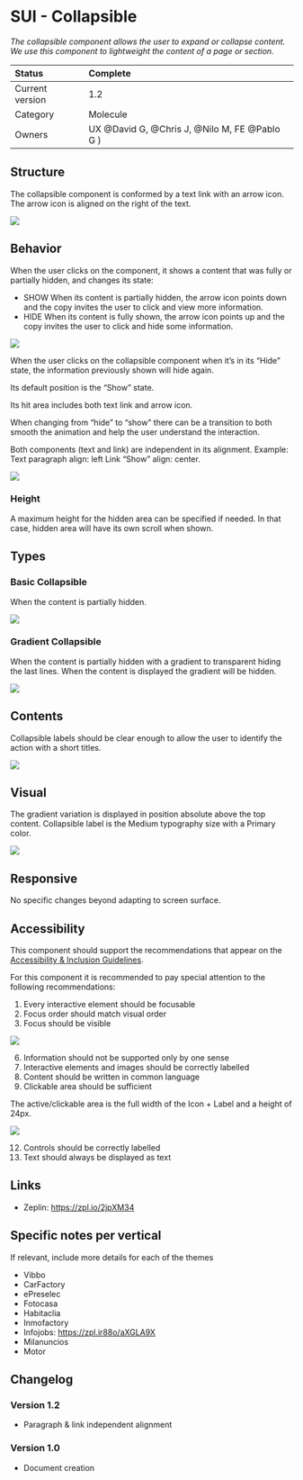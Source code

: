 # SUI - Collapsible
*The collapsible component allows the user to expand or collapse content. We use this component to lightweight the content of a page or section.*

|   Status          | Complete |
|   :----           |   :---- |
|   Current version |   1.2 |
|   Category        |   Molecule |
|   Owners          |   UX @David G, @Chris J, @Nilo M, FE @Pablo G )|

## Structure

The collapsible component is conformed by a text link with an arrow icon. 
The arrow icon is aligned on the right of the text.

![](https://d2mxuefqeaa7sj.cloudfront.net/s_8A56717BC5557F04E1DB974F960ADFB1B872D696883F0969AF34A0A2F91618B8_1513087158369_1-Collapsible-+Structure.png)

## Behavior

When the user clicks on the component, it shows a content that was fully or partially hidden, and changes its state:

- SHOW
    When its content is partially hidden, the arrow icon points down and the copy invites the user to click and view more information.
- HIDE
    When its content is fully shown, the arrow icon points up and the copy invites the user to click and hide some information.

![](https://d2mxuefqeaa7sj.cloudfront.net/s_8A56717BC5557F04E1DB974F960ADFB1B872D696883F0969AF34A0A2F91618B8_1513087182240_2-Collapsible-+Behavior.png)


When the user clicks on the collapsible component when it’s in its “Hide” state, the information previously shown will hide again.

Its default position is the “Show” state.

Its hit area includes both text link and arrow icon.

When changing from “hide” to “show” there can be a transition to both smooth the animation and help the user understand the interaction.

Both components (text and link) are independent in its alignment. 
Example:
Text paragraph align: left
Link “Show” align: center.

![](https://d2mxuefqeaa7sj.cloudfront.net/s_8A56717BC5557F04E1DB974F960ADFB1B872D696883F0969AF34A0A2F91618B8_1513087407222_3.3-Collapsible-types-Variations.png)

### Height

A maximum height for the hidden area can be specified if needed. In that case, hidden area will have its own scroll when shown.

## Types

### Basic Collapsible

When the content is partially hidden.

![](https://d2mxuefqeaa7sj.cloudfront.net/s_8A56717BC5557F04E1DB974F960ADFB1B872D696883F0969AF34A0A2F91618B8_1513087195388_3.1-Collapsible-Types.png)

### Gradient Collapsible

When the content is partially hidden with a gradient to transparent hiding the last lines. When the content is displayed the gradient will be hidden.

![](https://d2mxuefqeaa7sj.cloudfront.net/s_8A56717BC5557F04E1DB974F960ADFB1B872D696883F0969AF34A0A2F91618B8_1513087206769_3.2-Collapsible-Types.png)

## Contents

Collapsible labels should be clear enough to allow the user to identify the action with a short titles.

![](https://d2mxuefqeaa7sj.cloudfront.net/s_8A56717BC5557F04E1DB974F960ADFB1B872D696883F0969AF34A0A2F91618B8_1513087383980_4-Collapsible-+Content.png)

## Visual

The gradient variation is displayed in position absolute above the top content.
Collapsible label is the Medium typography size with a Primary color. 

![](https://d2mxuefqeaa7sj.cloudfront.net/s_8A56717BC5557F04E1DB974F960ADFB1B872D696883F0969AF34A0A2F91618B8_1513087433600_5-Collapsible-+Visual.png)

## Responsive

No specific changes beyond adapting to screen surface.


## Accessibility

This component should support the recommendations that appear on the [Accessibility & Inclusion Guidelines](https://github.com/SUI-Components/UX-Definitions/blob/master/Accessibility%20and%20Inclusion%20Guidelines.md).

For this component it is recommended to pay special attention to the following recommendations:

1. Every interactive element should be focusable
2. Focus order should match visual order
3. Focus should be visible

![](https://d2mxuefqeaa7sj.cloudfront.net/s_8A56717BC5557F04E1DB974F960ADFB1B872D696883F0969AF34A0A2F91618B8_1518181703445_7-Collapsible-Focus.png)

6. Information should not be supported only by one sense
7. Interactive elements and images should be correctly labelled
8. Content should be written in common language
10. Clickable area should be sufficient

The active/clickable area is the full width of the Icon + Label and a height of 24px.
    
![](https://d2mxuefqeaa7sj.cloudfront.net/s_8A56717BC5557F04E1DB974F960ADFB1B872D696883F0969AF34A0A2F91618B8_1513088059587_6-Collapsible-+Active+Area.png)

12. Controls should be correctly labelled
16. Text should always be displayed as text

## Links

- Zeplin: https://zpl.io/2jpXM34

## Specific notes per vertical

If relevant, include more details for each of the themes

- Vibbo
- CarFactory
- ePreselec
- Fotocasa
- Habitaclia
- Inmofactory
- Infojobs: https://zpl.ir88o/aXGLA9X
- Milanuncios
- Motor

## Changelog

### Version 1.2

- Paragraph & link independent alignment

### Version 1.0

- Document creation
